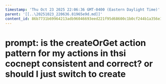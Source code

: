```yaml
---
timestamp: 'Thu Oct 23 2025 22:06:36 GMT-0400 (Eastern Daylight Time)'
parent: '[[..\20251023_220636.81965e9d.md]]'
content_id: 86b7731b69964213adb96046693eed221f95d68600c1b0cf244b1a356e1c4931
---
```


# prompt: is the createOrGet action pattern for my actions in thsi cocnept consistent and correct? or should I just switch to create

